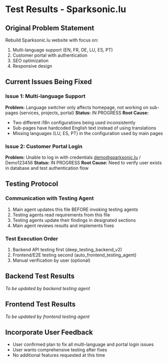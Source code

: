# Test Results - Sparksonic.lu

## Original Problem Statement
Rebuild Sparksonic.lu website with focus on:
1. Multi-language support (EN, FR, DE, LU, ES, PT)
2. Customer portal with authentication
3. SEO optimization
4. Responsive design

## Current Issues Being Fixed

### Issue 1: Multi-language Support
**Problem:** Language switcher only affects homepage, not working on sub-pages (services, projects, portal)
**Status:** IN PROGRESS
**Root Cause:** 
- Two different i18n configurations being used inconsistently
- Sub-pages have hardcoded English text instead of using translations
- Missing languages (LU, ES, PT) in the configuration used by main pages

### Issue 2: Customer Portal Login
**Problem:** Unable to log in with credentials demo@sparksonic.lu / Demo123456
**Status:** IN PROGRESS
**Root Cause:** Need to verify user exists in database and test authentication flow

## Testing Protocol

### Communication with Testing Agent
1. Main agent updates this file BEFORE invoking testing agents
2. Testing agents read requirements from this file
3. Testing agents update their findings in designated sections
4. Main agent reviews results and implements fixes

### Test Execution Order
1. Backend API testing first (deep_testing_backend_v2)
2. Frontend/E2E testing second (auto_frontend_testing_agent)
3. Manual verification by user (optional)

## Backend Test Results
*To be updated by backend testing agent*

## Frontend Test Results
*To be updated by frontend testing agent*

## Incorporate User Feedback
- User confirmed plan to fix all multi-language and portal login issues
- User wants comprehensive testing after fixes
- No additional features requested at this time
